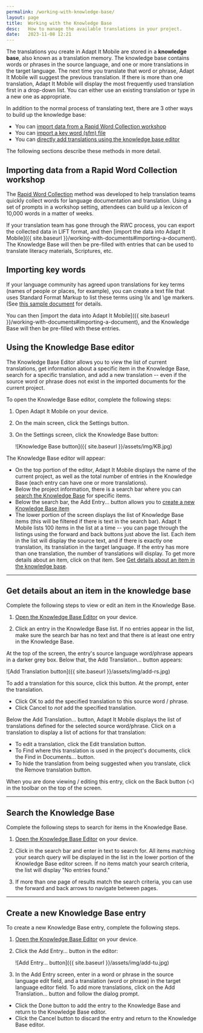 ```yaml
---
permalink: /working-with-knowledge-base/
layout: page
title:  Working with the Knowledge Base
desc:   How to manage the available translations in your project.
date:   2023-11-08 12:21
---
```


The translations you create in Adapt It Mobile are stored in a **knowledge base**, also known as a translation memory. The knowledge base contains words or phrases in the source language, and one or more translations in the target language. The next time you translate that word or phrase, Adapt It Mobile will suggest the previous translation. If there is more than one translation, Adapt It Mobile will display the most frequently used translation first in a drop-down list. You can either use an existing translation or type in a new one as appropriate.

In addition to the normal process of translating text, there are 3 other ways to build up the knowledge base:

- You can [import data from a Rapid Word Collection workshop](#rwc-file)
- You can [import a key word (sfm) file](#keyword-file)
- You can [directly add translations using the knowledge base editor](#kb-editor)

The following sections describe these methods in more detail.

<a id="rwc-file"></a>

## Importing data from a Rapid Word Collection workshop

The [Rapid Word Collection](https://rapidwords.net) method was developed to help translation teams quickly collect words for language documentation and translation. Using a set of prompts in a workshop setting, attendees can build up a lexicon of 10,000 words in a matter of weeks.

If your translation team has gone through the RWC process, you can export the collected data in LIFT format, and then [import the data into Adapt It Mobile]({{ site.baseurl }}/working-with-documents#importing-a-document). The Knowledge Base will then be pre-filled with entries that can be used to translate literacy materials, Scriptures, etc.

<a id="keyword-file"></a>

## Importing key words

If your language community has agreed upon translations for key terms (names of people or places, for example), you can create a text file that uses Standard Format Markup to list these terms using \lx and \ge markers. (See [this sample document](https://github.com/adapt-it/adapt-it-mobile/files/11757741/kb_key_terms.txt) for details. 

You can then [import the data into Adapt It Mobile]({{ site.baseurl }}/working-with-documents#importing-a-document), and the Knowledge Base will then be pre-filled with these entries.

<a id="kb-editor"></a>

## Using the Knowledge Base editor

The Knowledge Base Editor allows you to view the list of current translations, get information about a specific item in the Knowledge Base, search for a specific translation, and add a new translation -- even if the source word or phrase does not exist in the imported documents for the current project. 

To open the Knowledge Base editor, complete the following steps:

1. Open Adapt It Mobile on your device.

2. On the main screen, click the Settings button.

3. On the Settings screen, click the Knowledge Base button:

    ![Knowledge Base button]({{ site.baseurl }}/assets/img/KB.jpg)

  The Knowledge Base editor will appear:

* On the top portion of the editor, Adapt It Mobile displays the name of the current project, as well as the total number of entries in the Knowledge Base (each entry can have one or more translations).
* Below the project information, there is a search bar where you can [search the Knowledge Base](#kb-search) for specific items.
* Below the search bar, the Add Entry... button allows you to [create a new Knowledge Base item](#kb-new-tu)
* The lower portion of the screen displays the list of Knowledge Base items (this will be filtered if there is text in the search bar). Adapt It Mobile lists 100 items in the list at a time -- you can page through the listings using the forward and back buttons just above the list.
Each item in the list will display the source text, and if there is exactly one translation, its translation in the target language. If the entry has more than one translation, the number of translations will display. To get more details about an item, click on that item. See [Get details about an item in the knowledge base](#kb-view-tu).

----

<a id="kb-view-tu"></a>

## Get details about an item in the knowledge base

Complete the following steps to view or edit an item in the Knowledge Base.

1. [Open the Knowledge Base Editor](#kb-editor) on your device.

2. Click an entry in the Knowledge Base list. If no entries appear in the list, make sure the search bar has no text and that there is at least one entry in the Knowledge Base.

At the top of the screen, the entry's source language word/phrase appears in a darker grey box. Below that, the Add Translation... button appears:

![Add Translation button]({{ site.baseurl }}/assets/img/add-rs.jpg)

To add a translation for this source, click this button. At the prompt, enter the translation.

  - Click OK to add the specified translation to this source word / phrase.
  - Click Cancel to _not_ add the specified translation.

Below the Add Translation... button, Adapt It Mobile displays the list of translations defined for the selected source word/phrase. Click on a translation to display a list of actions for that translation:

  - To edit a translation, click the Edit translation button.
  - To Find where this translation is used in the project's documents, click the Find in Documents... button.
  - To hide the translation from being suggested when you translate, click the Remove translation button.

When you are done viewing / editing this entry, click on the Back button (<) in the toolbar on the top of the screen.

----

<a id="kb-search"></a>

## Search the Knowledge Base

Complete the following steps to search for items in the Knowledge Base.

1. [Open the Knowledge Base Editor](#kb-editor) on your device.

2. Click in the search bar and enter in text to search for. All items matching your search query will be displayed in the list in the lower portion of the Knowledge Base editor screen. If no items match your search criteria, the list will display "No entries found."

3. If more than one page of results match the search criteria, you can use the forward and back arrows to navigate between pages.

----

<a id="kb-new-tu"></a>

## Create a new Knowledge Base entry

To create a new Knowledge Base entry, complete the following steps.


1. [Open the Knowledge Base Editor](#kb-editor) on your device.

2. Click the Add Entry... button in the editor:

    ![Add Entry... button]({{ site.baseurl }}/assets/img/add-tu.jpg)

3. In the Add Entry screen, enter in a word or phrase in the source language edit field, and a translation (word or phrase) in the target language editor field. To add more translations, click on the Add Translation... button and follow the dialog prompt.

- Click the Done button to add the entry to the Knowledge Base and return to the Knowledge Base editor. 
- Click the Cancel button to discard the entry and return to the Knowledge Base editor.

